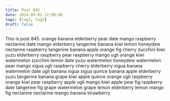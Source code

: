 ```yaml
---
title: Post 845
date: 2024-09-01 12:00:00
tags: [tag1, tag2]
draft: false
---
```

This is post 845.
orange
banana
elderberry
pear
date
mango
raspberry
nectarine
date
mango
elderberry
tangerine
banana
kiwi
lemon
honeydew
nectarine
raspberry
tangerine
banana
apple
orange
fig
cherry
zucchini
kiwi
yuzu
elderberry
raspberry
pear
raspberry
mango
ugli
orange
kiwi
watermelon
zucchini
lemon
date
yuzu
watermelon
honeydew
watermelon
pear
mango
xigua
ugli
raspberry
cherry
elderberry
xigua
banana
watermelon
date
ugli
banana
xigua
xigua
quince
banana
apple
elderberry
yuzu
tangerine
banana
grape
kiwi
apple
quince
orange
ugli
raspberry
orange
kiwi
pear
raspberry
apple
ugli
mango
kiwi
apple
pear
fig
raspberry
date
tangerine
fig
grape
watermelon
grape
lemon
elderberry
lemon
mango
fig
nectarine
nectarine
mango
banana
strawberry
